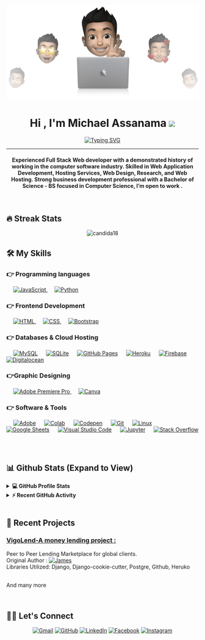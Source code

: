 <p align="center"><img src="https://raw.githubusercontent.com/KevinPatel04/KevinPatel04/master/cover-thompson.png"></p>
<h1 align="center">Hi , I'm Michael Assanama <img src="https://media.giphy.com/media/hvRJCLFzcasrR4ia7z/giphy.gif" width="35"></h1>
<p align="center">
<a href="https://git.io/typing-svg"><img src="https://readme-typing-svg.demolab.com?font=Fira+Code&pause=1000&width=435&lines=Backend+Developer+-+Django+Framework;Bsc+Graduate+-+Computer+Science+;Loves+Learning+New+Things;Linkedin+Tech+Blogger" alt="Typing SVG" /></a>
</p>
<hr/>
<h4 align="center">Experienced Full Stack Web developer with a demonstrated history of working in the computer software industry. Skilled in Web Application Development, Hosting Services, Web Design, Research, and Web Hosting. Strong business development professional with a Bachelor of Science - BS focused in Computer Science,  I’m open to work .</h4>
<br>


## 🔥 Streak Stats
<p align="center"><img src="https://github-readme-streak-stats.herokuapp.com/?user=macbotxxx&theme=algolia" alt="candida18"  /></p>


## 🛠️ My Skills

### 👉 Programming languages

<p align="left"> 
 
  &emsp;
  <a href="https://developer.mozilla.org/en-US/docs/Web/JavaScript" target="_blank"> 
     <img alt="JavaScript" src="https://img.shields.io/badge/JavaScript%20-%23F7DF1E.svg?style=for-the-badge&logo=javascript&logoColor=black">
   </a>
  &emsp;
   <a href="https://www.python.org" target="_blank">
    <img alt="Python" src="https://img.shields.io/badge/Python%20-%2314354C.svg?style=for-the-badge&logo=python&logoColor=white">
  </a>
 
</p>

### 👉 Frontend Development
<p align="left"> 
  &emsp; 
  <a href="https://www.w3.org/html/" target="_blank"> 
   <img alt="HTML" src="https://img.shields.io/badge/HTML5%20-%23E34F26.svg?style=for-the-badge&logo=html5&logoColor=white">
  </a>   
  &emsp;
  <a href="https://www.w3schools.com/css/" target="_blank">
    <img alt="CSS" src="https://img.shields.io/badge/CSS%20-%231572B6.svg?style=for-the-badge&logo=css3&logoColor=white">
  </a> 
   &emsp;
  <a href="https://getbootstrap.com" target="_blank"> 
    <img alt="Bootstrap" src="https://img.shields.io/badge/Bootstrap-%23563D7C.svg?style=for-the-badge&logo=bootstrap&logoColor=white"/>
  </a>
</p>

### 👉 Databases & Cloud Hosting
<p align="left">
  &emsp;
    <a href="https://www.mysql.com/"><img alt="MySQL" src="https://img.shields.io/badge/MySQL-%2300f.svg?style=for-the-badge&llogo=mysql&logoColor=white"></a>
  &emsp;
    <a href="https://www.sqlite.org/"><img alt="SQLite" src ="https://img.shields.io/badge/sqlite-%2307405e.svg?style=for-the-badge&logo=sqlite&logoColor=white"/></a>
  &emsp;
    <a href="https://www.github.com"><img alt="GitHub Pages" src="https://img.shields.io/badge/GitHub%20Pages-%23327FC7.svg?style=for-the-badge&llogo=github&logoColor=white"></a>
  &emsp;
    <a href="https://www.heroku.com/"><img alt="Heroku" src="https://img.shields.io/badge/Heroku%20-%23430098.svg?style=for-the-badge&logo=heroku&logoColor=white"></a>  
  &emsp;
    <a href="https://firebase.google.com/"><img alt="Firebase" src ="https://img.shields.io/badge/Firebase-%23316192.svg?style=for-the-badge&logo=firebase&logoColor=white"></a>
        &emsp;
    <a href="https://digitalocean.google.com/"><img alt="Digitalocean" src ="https://img.shields.io/badge/Digitalcoean-%23316192.svg?style=for-the-badge&logo=digitalocean&logoColor=white"></a>
 </p>
  
### 👉Graphic Designing
<p align="left">
  &emsp;
  	
  
   
  <a href="https://www.adobe.com/in/products/premiere.html" target="_blank"> 
   <img alt="Adobe Premiere Pro" src="https://img.shields.io/badge/Adobe Premiere Pro-%2300f.svg?style=for-the-badge&logo=adobepremierepro&logoColor=white"/>
  </a>
    &emsp;
  <a href="#">
  	<img alt="Canva" src="https://img.shields.io/badge/Canva-%2300C4CC.svg?style=for-the-badge&logo=Canva&logoColor=white"/>
  </a>
 </p>

 ### 👉 Software & Tools
 
<p>
  &emsp;
    <a href="#"><img alt="Adobe" src="https://img.shields.io/badge/Adobe%20-%23FF0000.svg?style=for-the-badge&logo=adobe&logoColor=white"></a>
  &emsp;
    <a href="#"><img alt="Colab" src="https://img.shields.io/badge/Colab-00b56a.svg?style=for-the-badge&logo=google-colab&logoColor=white"></a>
  &emsp;
    <a href="#"><img alt="Codepen" src="https://img.shields.io/badge/Codepen-000000.svg?style=for-the-badge&logo=codepen&logoColor=white"></a>
  &emsp;
    <a href="#"><img alt="Git" src="https://img.shields.io/badge/Git%20-%23F05033.svg?style=for-the-badge&logo=git&logoColor=white"></a>
  &emsp;
    <a href="#"><img alt="Linux" src="https://img.shields.io/badge/Linux-FCC624?style=for-the-badge&logo=linux&logoColor=black"></a>
  &emsp;
    <a href="#"><img alt="Google Sheets" src="https://img.shields.io/badge/Google%20Sheets%20-%2334A853.svg?style=for-the-badge&logo=google%20sheets&logoColor=white"></a>
  &emsp;
    <a href="#"><img alt="Visual Studio Code" src="https://img.shields.io/badge/Visual%20Studio%20Code-0078d7.svg?style=for-the-badge&logo=visual-studio-code&logoColor=white"></a>
  &emsp;
    <a href="#"><img alt="Jupyter" src="https://img.shields.io/badge/Jupyter%20-%23F37626.svg?style=for-the-badge&logo=Jupyter&logoColor=white"></a>
  &emsp;
    <a href="#"><img alt="Stack Overflow" src="https://img.shields.io/badge/-Stack%20Overflow-FE7A16?style=for-the-badge&logo=stack-overflow&logoColor=white"></a>
  &emsp;
</p>

<br/>

## 📊 Github Stats (Expand to View) 


<details> 
  <summary><b>💻 GitHub Profile Stats</b></summary>
  <br/>
  <p align="center">
    <a href="https://github.com/anuraghazra/github-readme-stats"><img alt="michael's Github Stats" src="https://github-readme-stats.vercel.app/api?username=macbotxxx&show_icons=true&count_private=true&theme=algolia" height="192px"/></a>
<br/>
  &nbsp;
	  <img src="https://github-readme-stats.vercel.app/api/top-langs?username=macbotxxx&show_icons=true&locale=en&layout=compact&theme=algolia" alt="candida18" height="192px"/>
  <br/>
  <b>Note:</b> Top languages is only a metric of the languages my public code consists of and doesn't reflect experience or skill level.
  </p>
</details>


<details>
  <summary><b>⚡ Recent GitHub Activity</b></summary>
  <br/>
   <a href="https://github.com/macbotxxx"><img alt="Michael's Activity Graph" src="https://activity-graph.herokuapp.com/graph?username=macbotxxx&custom_title=Michael%20Assanama's%20Contribution%20Graph&theme=react-dark" /></a>
  <br/>

</details>


<br/>

<p>

## 📝 Recent Projects
### [ VigoLend-A money lending project : ](https://github.com/macbotxxx/vigolend.git)<br>
Peer to Peer Lending Marketplace for global clients.<br>
Original Author : <a href="https://github.com/jamesreinhold"><img alt="James" src="https://img.shields.io/badge/James_Reinhold%20-%23FF0000.svg?style=for-the-badge&logo=user&logoColor=white"></a> <br/>
Libraries Utilized: Django, Django-cookie-cutter, Postgre, Github, Heruko

<br/>
        And many more 
</p>

<br/>

## 🙋‍♀️ Let's Connect
<p align="center">
	<a href="mailto:assanamamichael@gmail.com"><img src="https://img.icons8.com/bubbles/50/000000/gmail.png" alt="Gmail"/></a>
	<a href="https://github.com/macbotxxx"><img src="https://img.icons8.com/bubbles/50/000000/github.png" alt="GitHub"/></a>
	<a href="https://linkedin.com/in/michael-asa"><img src="https://img.icons8.com/bubbles/50/000000/linkedin.png" alt="LinkedIn"/></a>
	<a href="https://www.facebook.com/michaeljuniorasa"><img src="https://img.icons8.com/bubbles/50/000000/facebook-new.png" alt="Facebook"/></a>
	<a href="https://instagram.com/junior__asa"><img src="https://img.icons8.com/bubbles/50/000000/instagram.png" alt="Instagram"/></a>
	
</p>










